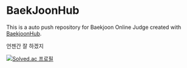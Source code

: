 # BaekJoonHub
This is a auto push repository for Baekjoon Online Judge created with [BaekjoonHub](https://github.com/BaekjoonHub/BaekjoonHub).

언젠간 잘 하겠지

[![Solved.ac
프로필](http://mazassumnida.wtf/api/v2/generate_badge?boj=tigerwuy)](https://solved.ac/tigerwuy)
